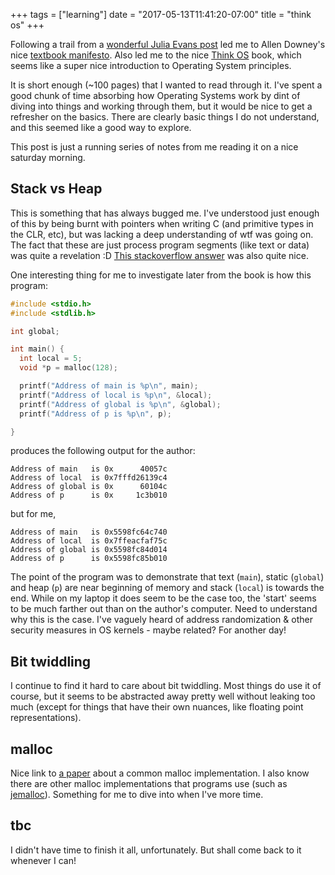 +++
tags = ["learning"]
date = "2017-05-13T11:41:20-07:00"
title = "think os"
+++

Following a trail from a [wonderful Julia Evans post](http://jvns.ca/blog/2017/04/17/statistics-for-programmers/) led me to Allen Downey's nice [textbook manifesto](http://greenteapress.com/wp/textbook-manifesto/). Also led me to the nice [Think OS](http://greenteapress.com/thinkos/index.html) book, which seems like a super nice introduction to Operating System principles.

It is short enough (~100 pages) that I wanted to read through it. I've spent a good chunk of time absorbing how Operating Systems work by dint of diving into things and working through them, but it would be nice to get a refresher on the basics. There are clearly basic things I do not understand, and this seemed like a good way to explore.

This post is just a running series of notes from me reading it on a nice saturday morning.

## Stack vs Heap ##

This is something that has always bugged me. I've understood just enough of this by being burnt with pointers when writing C (and primitive types in the CLR, etc), but was lacking a deep understanding of wtf was going on. The fact that these are just process program segments (like text or data) was quite a revelation :D [This stackoverflow answer](http://stackoverflow.com/questions/79923/what-and-where-are-the-stack-and-heap) was also quite nice.

One interesting thing for me to investigate later from the book is how this program:


```C
#include <stdio.h>
#include <stdlib.h>

int global;

int main() {
  int local = 5;
  void *p = malloc(128);

  printf("Address of main is %p\n", main);
  printf("Address of local is %p\n", &local);
  printf("Address of global is %p\n", &global);
  printf("Address of p is %p\n", p);

}

```

produces the following output for the author:

```
Address of main   is 0x      40057c
Address of local  is 0x7fffd26139c4
Address of global is 0x      60104c
Address of p      is 0x     1c3b010
```

but for me,

```
Address of main   is 0x5598fc64c740
Address of local  is 0x7ffeacfaf75c
Address of global is 0x5598fc84d014
Address of p      is 0x5598fc85b010
```

The point of the program was to demonstrate that text (`main`), static (`global`) and heap (`p`) are near beginning of memory and stack (`local`) is towards the end. While on my laptop it does seem to be the case too, the 'start' seems to be much farther out than on the author's computer. Need to understand why this is the case. I've vaguely heard of address randomization & other security measures in OS kernels - maybe related? For another day!

## Bit twiddling ##

I continue to find it hard to care about bit twiddling. Most things do use it of course, but it seems to be abstracted away pretty well without leaking too much (except for things that have their own nuances, like floating point representations).

## malloc ##

Nice link to [a paper](http://gee.cs.oswego.edu/dl/html/malloc.html) about a common malloc implementation. I also know there are other malloc implementations that programs use (such as [jemalloc](http://jemalloc.net/)). Something for me to dive into when I've more time.

## tbc ##

I didn't have time to finish it all, unfortunately. But shall come back to it whenever I can!
